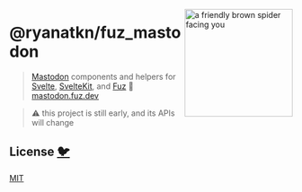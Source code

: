 [<img src="/static/log.svg" alt="a friendly brown spider facing you" align="right" width="192" height="192">](https://www.fuz.dev/)

# @ryanatkn/fuz_mastodon

> [Mastodon](https://github.com/mastodon/mastodon) components and helpers for
> [Svelte](https://github.com/sveltejs/svelte), [SvelteKit](https://github.com/sveltejs/kit),
> and [Fuz](https://github.com/ryanatkn/fuz)
> 🦣 [mastodon.fuz.dev](https://mastodon.fuz.dev/)

> ⚠️ this project is still early, and its APIs will change

## License [🐦](https://wikipedia.org/wiki/Free_and_open-source_software)

[MIT](LICENSE)
